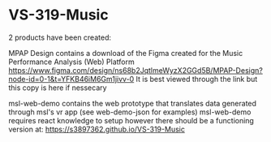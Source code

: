 # VS-319-Music

2 products have been created:

MPAP Design contains a download of the Figma created for the Music Performance Analysis (Web) Platform 
https://www.figma.com/design/ns68b2JqtlmeWyzX2GGd5B/MPAP-Design?node-id=0-1&t=YFKB46iM6Gm1jivv-0
It is best viewed through the link but this copy is here if nessecary

msl-web-demo contains the web prototype that translates data generated through msl's vr app (see web-demo-json for examples)
msl-web-demo requires react knowledge to setup however there should be a functioning version at:
https://s3897362.github.io/VS-319-Music